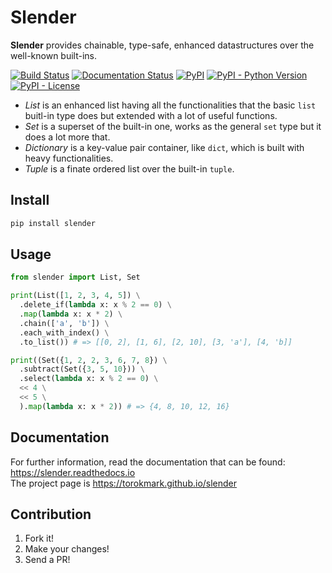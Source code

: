 # Slender 
  
**Slender** provides chainable, type-safe, enhanced datastructures over the well-known built-ins.


[![Build Status](https://travis-ci.org/torokmark/slender.svg?branch=master)](https://travis-ci.org/torokmark/slender)
[![Documentation Status](https://readthedocs.org/projects/slender/badge/?version=latest)](https://slender.readthedocs.io/en/latest/?badge=latest)
[![PyPI](https://img.shields.io/pypi/v/slender.svg?color=blue)](https://pypi.org/project/slender/)
[![PyPI - Python Version](https://img.shields.io/pypi/pyversions/slender.svg)](https://github.com/torokmark/slender)
[![PyPI - License](https://img.shields.io/github/license/torokmark/slender)](https://github.com/torokmark/slender/blob/master/LICENSE.md)


* *List* is an enhanced list having all the functionalities that the basic
  `list` buitl-in type does but extended with a lot of useful functions.
* *Set* is a superset of the built-in one, works as the general `set` type but it does a lot more
  that.
* *Dictionary* is a key-value pair container, like `dict`, which is built with heavy functionalities.
* *Tuple* is a finate ordered list over the built-in `tuple`.

## Install 

```sh
pip install slender 
```

## Usage 

```python
from slender import List, Set

print(List([1, 2, 3, 4, 5]) \
  .delete_if(lambda x: x % 2 == 0) \
  .map(lambda x: x * 2) \
  .chain(['a', 'b']) \
  .each_with_index() \
  .to_list()) # => [[0, 2], [1, 6], [2, 10], [3, 'a'], [4, 'b]]

print((Set({1, 2, 2, 3, 6, 7, 8}) \
  .subtract(Set({3, 5, 10})) \
  .select(lambda x: x % 2 == 0) \
  << 4 \
  << 5 \
  ).map(lambda x: x * 2)) # => {4, 8, 10, 12, 16}
```

## Documentation

For further information, read the documentation that can be found: https://slender.readthedocs.io  
The project page is https://torokmark.github.io/slender

## Contribution

1. Fork it!
2. Make your changes!
3. Send a PR!



